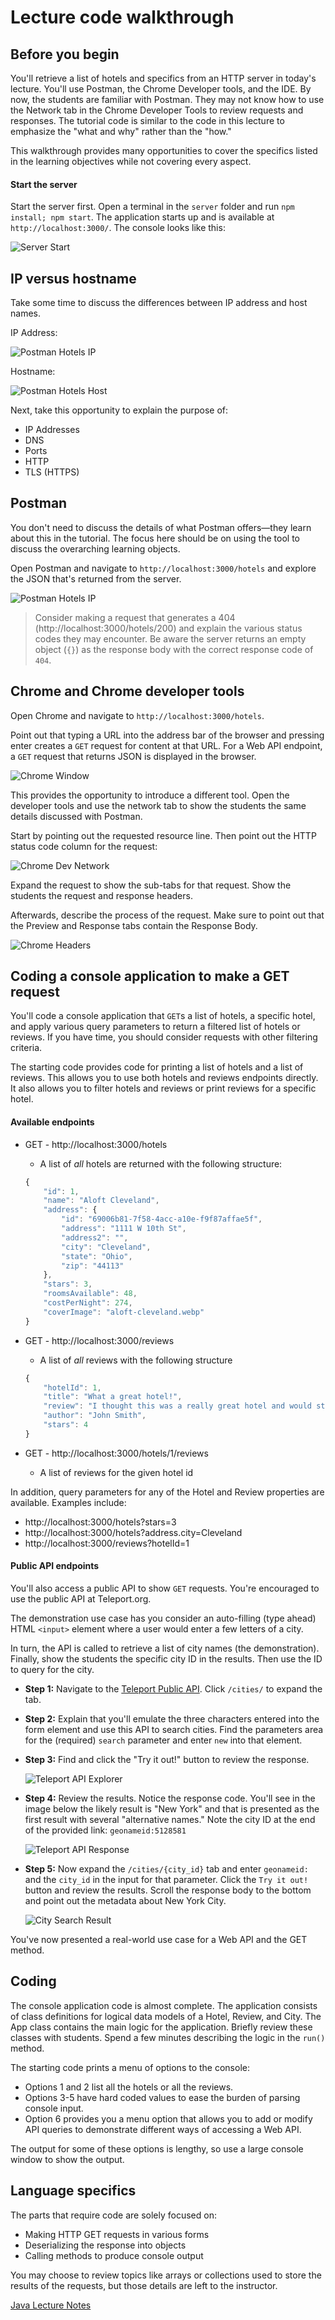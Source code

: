 # Lecture code walkthrough

## Before you begin

You'll retrieve a list of hotels and specifics from an HTTP server in today's lecture. You'll use Postman, the Chrome Developer tools, and the IDE. By now, the students are familiar with Postman. They may not know how to use the Network tab in the Chrome Developer Tools to review requests and responses. The tutorial code is similar to the code in this lecture to emphasize the "what and why" rather than the "how."

This walkthrough provides many opportunities to cover the specifics listed in the learning objectives while not covering every aspect. 

#### Start the server

Start the server first. Open a terminal in the `server` folder and run `npm install; npm start`. The application starts up and is available at `http://localhost:3000/`. The console looks like this:

![Server Start](./img/server-start.png)

## IP versus hostname

Take some time to discuss the differences between IP address and host names.

IP Address:

![Postman Hotels IP](img/postman-ip.png)

Hostname:

![Postman Hotels Host](img/postman-host.png)

Next, take this opportunity to explain the purpose of:

* IP Addresses
* DNS
* Ports
* HTTP
* TLS (HTTPS)

## Postman

You don't need to discuss the details of what Postman offers—they learn about this in the tutorial. The focus here should be on using the tool to discuss the overarching learning objects.

Open Postman and navigate to `http://localhost:3000/hotels` and explore the JSON that's returned from the server.

![Postman Hotels IP](img/postman-hotels.png)


> Consider making a request that generates a 404 (http://localhost:3000/hotels/200) and explain the various status codes they may encounter. Be aware the server returns an empty object (`{}`) as the response body with the correct response code of `404`.

## Chrome and Chrome developer tools

Open Chrome and navigate to `http://localhost:3000/hotels`.

Point out that typing a URL into the address bar of the browser and pressing enter creates a `GET` request for content at that URL. For a Web API endpoint, a `GET` request that returns JSON is displayed in the browser.

![Chrome Window](img/chrome-window.png)

This provides the opportunity to introduce a different tool. Open the developer tools and use the network tab to show the students the same details discussed with Postman.

Start by pointing out the requested resource line. Then point out the HTTP status code column for the request:

![Chrome Dev Network](img/chrome-dev-network-status.png)

Expand the request to show the sub-tabs for that request. Show the students the request and response headers. 

Afterwards, describe the process of the request. Make sure to point out that the Preview and Response tabs contain the Response Body.

![Chrome Headers](img/chrome-dev-headers.png)

## Coding a console application to make a GET request

You'll code a console application that `GET`s a list of hotels, a specific hotel, and apply various query parameters to return a filtered list of hotels or reviews. If you have time, you should consider requests with other filtering criteria.

The starting code provides code for printing a list of hotels and a list of reviews. This allows you to use both hotels and reviews endpoints directly. It also allows you to filter hotels and reviews or print reviews for a specific hotel.

#### Available endpoints

* GET - http://localhost:3000/hotels
    - A list of _all_ hotels are returned with the following structure:
    ```js
    {
        "id": 1,
        "name": "Aloft Cleveland",
        "address": {
            "id": "69006b81-7f58-4acc-a10e-f9f87affae5f",
            "address": "1111 W 10th St",
            "address2": "",
            "city": "Cleveland",
            "state": "Ohio",
            "zip": "44113"
        },
        "stars": 3,
        "roomsAvailable": 48,
        "costPerNight": 274,
        "coverImage": "aloft-cleveland.webp"
    }
    ```

* GET - http://localhost:3000/reviews
    - A list of _all_ reviews with the following structure
    ```js
    {
        "hotelId": 1,
        "title": "What a great hotel!",
        "review": "I thought this was a really great hotel and would stay again!",
        "author": "John Smith",
        "stars": 4
    }
    ```

* GET - http://localhost:3000/hotels/1/reviews
    - A list of reviews for the given hotel id

In addition, query parameters for any of the Hotel and Review properties are available. Examples include:
 * http://localhost:3000/hotels?stars=3
 * http://localhost:3000/hotels?address.city=Cleveland
 * http://localhost:3000/reviews?hotelId=1

#### Public API endpoints

You'll also access a public API to show `GET` requests. You're encouraged to use the public API at Teleport.org. 

The demonstration use case has you consider an auto-filling (type ahead) HTML `<input>` element where a user would enter a few letters of a city. 

In turn, the API is called to retrieve a list of city names (the demonstration). Finally, show the students the specific city ID in the results. Then use the ID to query for the city.

* **Step 1:** Navigate to the [Teleport Public API](https://developers.teleport.org/api/reference/). Click `/cities/` to expand the tab.
* **Step 2:** Explain that you'll emulate the three characters entered into the form element and use this API to search cities. Find the parameters area for the (required) `search` parameter and enter `new` into that element.
* **Step 3:** Find and click the "Try it out!" button to review the response.

  ![Teleport API Explorer](img/teleport_api.png)

* **Step 4:** Review the results. Notice the response code. You'll see in the image below the likely result is "New York" and that is presented as the first result with several "alternative names." Note the city ID at the end of the provided link: `geonameid:5128581`

  ![Teleport API Response](img/teleport_new_search.png)

* **Step 5:** Now expand the `/cities/{city_id}` tab and enter `geonameid:` and the `city_id` in the input for that parameter. Click the `Try it out!` button and review the results. Scroll the response body to the bottom and point out the metadata about New York City.

  ![City Search Result](img/teleport_city_result.png)

You've now presented a real-world use case for a Web API and the GET method.


## Coding

The console application code is almost complete. The application consists of class definitions for logical data models of a Hotel, Review, and City. The App class contains the main logic for the application. Briefly review these classes with students. Spend a few minutes describing the logic in the `run()` method.

The starting code prints a menu of options to the console:
* Options 1 and 2 list all the hotels or all the reviews.
* Options 3-5 have hard coded values to ease the burden of parsing console input.
* Option 6 provides you a menu option that allows you to add or modify API queries to demonstrate different ways of accessing a Web API. 

The output for some of these options is lengthy, so use a large console window to show the output.

## Language specifics

The parts that require code are solely focused on:

* Making HTTP GET requests in various forms
* Deserializing the response into objects
* Calling methods to produce console output


You may choose to review topics like arrays or collections used to store the results of the requests, but those details are left to the instructor.

[Java Lecture Notes](java-notes.md)

